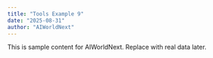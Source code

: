 ```yaml
---
title: "Tools Example 9"
date: "2025-08-31"
author: "AIWorldNext"
---
```

This is sample content for AIWorldNext. Replace with real data later.
